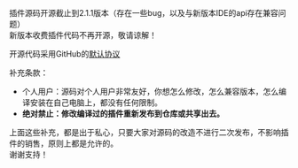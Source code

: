 插件源码开源截止到2.1.1版本（存在一些bug，以及与新版本IDE的api存在兼容问题）  
新版本收费插件代码不再开源，敬请谅解！

开源代码采用GitHub的[默认协议](https://help.github.com/cn/github/creating-cloning-and-archiving-repositories/licensing-a-repository)  

补充条款：  
* 个人用户：源码对个人用户非常友好，你想怎么修改，怎么兼容版本，怎么编译安装在自己电脑上，都没有任何限制。  
* **绝对禁止：修改编译过的插件重新发布到仓库或共享出去。**

上面这些补充，都是出于私心，只要大家对源码的改造不进行二次发布，不影响插件的销售，原则上都是允许的。  
谢谢支持！